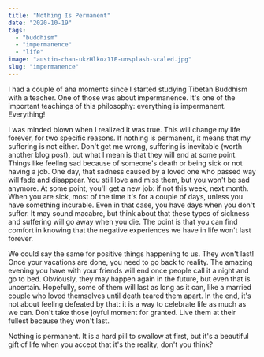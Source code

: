 ```yaml
---
title: "Nothing Is Permanent"
date: "2020-10-19"
tags: 
  - "buddhism"
  - "impermanence"
  - "life"
image: "austin-chan-ukzHlkoz1IE-unsplash-scaled.jpg"
slug: "impermanence"
---
```


I had a couple of aha moments since I started studying Tibetan Buddhism with a teacher. One of those was about impermanence. It's one of the important teachings of this philosophy: everything is impermanent. Everything!

I was minded blown when I realized it was true. This will change my life forever, for two specific reasons. If nothing is permanent, it means that my suffering is not either. Don't get me wrong, suffering is inevitable (worth another blog post), but what I mean is that they will end at some point. Things like feeling sad because of someone's death or being sick or not having a job. One day, that sadness caused by a loved one who passed way will fade and disappear. You still love and miss them, but you won't be sad anymore. At some point, you'll get a new job: if not this week, next month. When you are sick, most of the time it's for a couple of days, unless you have something incurable. Even in that case, you have days when you don't suffer. It may sound macabre, but think about that these types of sickness and suffering will go away when you die. The point is that you can find comfort in knowing that the negative experiences we have in life won't last forever.

We could say the same for positive things happening to us. They won't last! Once your vacations are done, you need to go back to reality. The amazing evening you have with your friends will end once people call it a night and go to bed. Obviously, they may happen again in the future, but even that is uncertain. Hopefully, some of them will last as long as it can, like a married couple who loved themselves until death teared them apart. In the end, it's not about feeling defeated by that: it is a way to celebrate life as much as we can. Don't take those joyful moment for granted. Live them at their fullest because they won't last.

Nothing is permanent. It is a hard pill to swallow at first, but it's a beautiful gift of life when you accept that it's the reality, don't you think?
